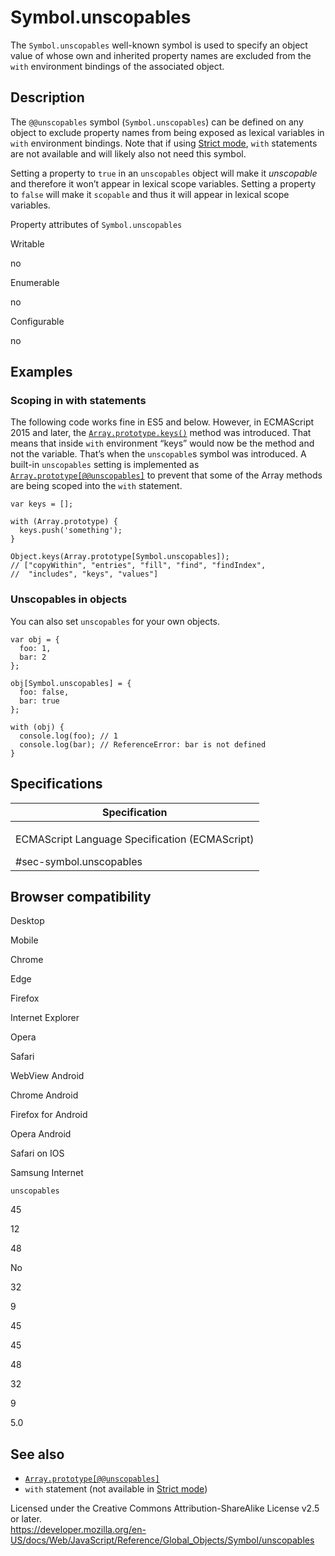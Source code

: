 Symbol.unscopables
==================

The `Symbol.unscopables` well-known symbol is used to specify an object value of whose own and inherited property names are excluded from the `with` environment bindings of the associated object.

Description
-----------

The `@@unscopables` symbol (`Symbol.unscopables`) can be defined on any object to exclude property names from being exposed as lexical variables in `with` environment bindings. Note that if using [Strict mode](../../strict_mode), `with` statements are not available and will likely also not need this symbol.

Setting a property to `true` in an `unscopables` object will make it *unscopable* and therefore it won’t appear in lexical scope variables. Setting a property to `false` will make it `scopable` and thus it will appear in lexical scope variables.

Property attributes of `Symbol.unscopables`

Writable

no

Enumerable

no

Configurable

no

Examples
--------

### Scoping in with statements

The following code works fine in ES5 and below. However, in ECMAScript 2015 and later, the [`Array.prototype.keys()`](../array/keys) method was introduced. That means that inside `with` environment “keys” would now be the method and not the variable. That’s when the `unscopable`s symbol was introduced. A built-in `unscopables` setting is implemented as [`Array.prototype[@@unscopables]`](../array/@@unscopables) to prevent that some of the Array methods are being scoped into the `with` statement.

    var keys = [];

    with (Array.prototype) {
      keys.push('something');
    }

    Object.keys(Array.prototype[Symbol.unscopables]);
    // ["copyWithin", "entries", "fill", "find", "findIndex",
    //  "includes", "keys", "values"]

### Unscopables in objects

You can also set `unscopables` for your own objects.

    var obj = {
      foo: 1,
      bar: 2
    };

    obj[Symbol.unscopables] = {
      foo: false,
      bar: true
    };

    with (obj) {
      console.log(foo); // 1
      console.log(bar); // ReferenceError: bar is not defined
    }

Specifications
--------------

<table><colgroup><col style="width: 100%" /></colgroup><thead><tr class="header"><th>Specification</th></tr></thead><tbody><tr class="odd"><td><p>ECMAScript Language Specification (ECMAScript)<br />
</p><span class="small">#sec-symbol.unscopables</span></td></tr></tbody></table>

Browser compatibility
---------------------

Desktop

Mobile

Chrome

Edge

Firefox

Internet Explorer

Opera

Safari

WebView Android

Chrome Android

Firefox for Android

Opera Android

Safari on IOS

Samsung Internet

`unscopables`

45

12

48

No

32

9

45

45

48

32

9

5.0

See also
--------

-   [`Array.prototype[@@unscopables]`](../array/@@unscopables)
-   `with` statement (not available in [Strict mode](../../strict_mode))

Licensed under the Creative Commons Attribution-ShareAlike License v2.5 or later.  
<a href="https://developer.mozilla.org/en-US/docs/Web/JavaScript/Reference/Global_Objects/Symbol/unscopables" class="_attribution-link">https://developer.mozilla.org/en-US/docs/Web/JavaScript/Reference/Global_Objects/Symbol/unscopables</a>
